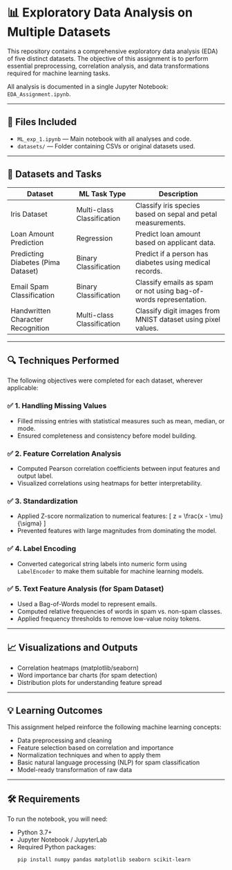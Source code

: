 ﻿# 📊 Exploratory Data Analysis on Multiple Datasets

This repository contains a comprehensive exploratory data analysis (EDA) of five distinct datasets. The objective of this assignment is to perform essential preprocessing, correlation analysis, and data transformations required for machine learning tasks.

All analysis is documented in a single Jupyter Notebook: `EDA_Assignment.ipynb`.

---

## 📁 Files Included

- `ML_exp_1.ipynb` — Main notebook with all analyses and code.
- `datasets/` — Folder containing CSVs or original datasets used.

---

## 📌 Datasets and Tasks

| Dataset                              | ML Task Type               | Description                                                                 |
|--------------------------------------|----------------------------|-----------------------------------------------------------------------------|
| Iris Dataset                         | Multi-class Classification | Classify iris species based on sepal and petal measurements.               |
| Loan Amount Prediction               | Regression                 | Predict loan amount based on applicant data.                   |
| Predicting Diabetes (Pima Dataset)   | Binary Classification       | Predict if a person has diabetes using medical records.                    |
| Email Spam Classification            | Binary Classification       | Classify emails as spam or not using bag-of-words representation.          |
| Handwritten Character Recognition    | Multi-class Classification | Classify digit images from MNIST dataset using pixel values.               |

---

## 🔍 Techniques Performed

The following objectives were completed for each dataset, wherever applicable:

### ✅ 1. Handling Missing Values
- Filled missing entries with statistical measures such as mean, median, or mode.
- Ensured completeness and consistency before model building.

### ✅ 2. Feature Correlation Analysis
- Computed Pearson correlation coefficients between input features and output label.
- Visualized correlations using heatmaps for better interpretability.

### ✅ 3. Standardization
- Applied Z-score normalization to numerical features:
  \[
  z = \frac{x - \mu}{\sigma}
  \]
- Prevented features with large magnitudes from dominating the model.

### ✅ 4. Label Encoding
- Converted categorical string labels into numeric form using `LabelEncoder` to make them suitable for machine learning models.

### ✅ 5. Text Feature Analysis (for Spam Dataset)
- Used a Bag-of-Words model to represent emails.
- Computed relative frequencies of words in spam vs. non-spam classes.
- Applied frequency thresholds to remove low-value noisy tokens.

---

## 📈 Visualizations and Outputs

- Correlation heatmaps (matplotlib/seaborn)
- Word importance bar charts (for spam detection)
- Distribution plots for understanding feature spread

---

## 💡 Learning Outcomes

This assignment helped reinforce the following machine learning concepts:

- Data preprocessing and cleaning
- Feature selection based on correlation and importance
- Normalization techniques and when to apply them
- Basic natural language processing (NLP) for spam classification
- Model-ready transformation of raw data

---

## 🛠️ Requirements

To run the notebook, you will need:

- Python 3.7+
- Jupyter Notebook / JupyterLab
- Required Python packages:
  ```bash
  pip install numpy pandas matplotlib seaborn scikit-learn
